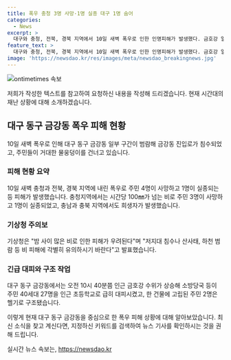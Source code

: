 ```yaml
---
title: 폭우 충청 3명 사망·1명 실종 대구 1명 숨어
categories:
  - News
excerpt: >
  대구와 충청, 전북, 경북 지역에서 10일 새벽 폭우로 인한 인명피해가 발생했다. 금호강 일부 구간이 범람하고 금강동 진입로가 침수되며 주민들이 거대한 물웅덩이를 건너고 있었다. 이날 폭우로 주민 4명이 사망하고 1명이 실종되는 등 피해가 잇따랐으며, 지난 8일 충북에서는 산사태로 1명이 사망한 사고도 발생했다. 전체적으로 많은 비로 인한 피해가 우려되고, 기상청은 비 피해에 대해 각별히 유의할 것을 당부했다.
feature_text: >
  대구와 충청, 전북, 경북 지역에서 10일 새벽 폭우로 인한 인명피해가 발생했다. 금호강 일부 구간이 범람하고 금강동 진입로가 침수되며 주민들이 거대한 물웅덩이를 건너고 있었다. 이날 폭우로 주민 4명이 사망하고 1명이 실종되는 등 피해가 잇따랐으며, 지난 8일 충북에서는 산사태로 1명이 사망한 사고도 발생했다. 전체적으로 많은 비로 인한 피해가 우려되고, 기상청은 비 피해에 대해 각별히 유의할 것을 당부했다.
image: 'https://newsdao.kr/res/images/meta/newsdao_breakingnews.jpg'
---
```


<p><img src="https://newsdao.kr/res/images/meta/newsdao_breakingnews.jpg" alt="ontimetimes 속보" /></p>

<p>저희가 작성한 텍스트를 참고하여 요청하신 내용을 작성해 드리겠습니다. 현재 시간대의 재난 상황에 대해 소개하겠습니다.</p>

<h2 data-ke-size="size26">대구 동구 금강동 폭우 피해 현황</h2>

<p data-ke-size="size16">10일 새벽 폭우로 인해 대구 동구 금강동 일부 구간이 범람해 금강동 진입로가 침수되었고, 주민들이 거대한 물웅덩이를 건너고 있습니다.</p>

<h3>피해 현황 요약</h3>

<p data-ke-size="size16">10일 새벽 충청과 전북, 경북 지역에 내린 폭우로 주민 4명이 사망하고 1명이 실종되는 등 피해가 발생했습니다. 충청지역에서는 시간당 100㎜가 넘는 비로 주민 3명이 사망하고 1명이 실종되었고, 충남과 충북 지역에서도 희생자가 발생했습니다.</p>

<h3>기상청 주의보</h3>

<p data-ke-size="size16">기상청은 "밤 사이 많은 비로 인한 피해가 우려된다"며 "저지대 침수나 산사태, 하천 범람 등 비 피해에 각별히 유의하시기 바란다"고 발표했습니다.</p>

<h3>긴급 대피와 구조 작업</h3>

<p data-ke-size="size16">대구 동구 금강동에서는 오전 10시 40분쯤 인근 금호강 수위가 상승해 소방당국 등이 주민 40세대 27명을 인근 초등학교로 급히 대피시켰고, 한 건물에 고립된 주민 2명은 헬기로 구조됐습니다.</p>

<p>이렇게 현재 대구 동구 금강동을 중심으로 한 폭우 피해 상황에 대해 알아보았습니다. 최신 소식을 찾고 계신다면, 지정하신 키워드를 검색하여 뉴스 기사를 확인하시는 것을 권해 드립니다.</p>
실시간 뉴스 속보는, <a href="https://newsdao.kr" rel="dofollow">https://newsdao.kr</a>


